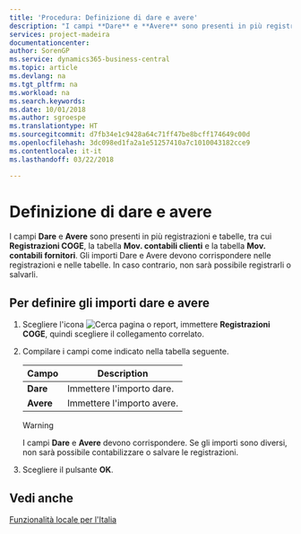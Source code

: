```yaml
---
title: 'Procedura: Definizione di dare e avere'
description: "I campi **Dare** e **Avere** sono presenti in più registrazioni e tabelle, tra cui **Registrazioni COGE**, la tabella **Mov. contabili clienti** e la tabella **Mov. contabili fornitori**."
services: project-madeira
documentationcenter: 
author: SorenGP
ms.service: dynamics365-business-central
ms.topic: article
ms.devlang: na
ms.tgt_pltfrm: na
ms.workload: na
ms.search.keywords: 
ms.date: 10/01/2018
ms.author: sgroespe
ms.translationtype: HT
ms.sourcegitcommit: d7fb34e1c9428a64c71ff47be8bcff174649c00d
ms.openlocfilehash: 3dc098ed1fa2a1e51257410a7c1010043182cce9
ms.contentlocale: it-it
ms.lasthandoff: 03/22/2018

---
```

# <a name="define-debit-and-credit-amounts"></a>Definizione di dare e avere
I campi **Dare** e **Avere** sono presenti in più registrazioni e tabelle, tra cui **Registrazioni COGE**, la tabella **Mov. contabili clienti** e la tabella **Mov. contabili fornitori**. Gli importi Dare e Avere devono corrispondere nelle registrazioni e nelle tabelle. In caso contrario, non sarà possibile registrarli o salvarli.  

## <a name="to-define-debit-and-credit-amounts"></a>Per definire gli importi dare e avere  

1.  Scegliere l'icona ![Cerca pagina o report](../../media/ui-search/search_small.png "Cerca pagina o report"), immettere **Registrazioni COGE**, quindi scegliere il collegamento correlato.  
2.  Compilare i campi come indicato nella tabella seguente.  

    |Campo|Description|  
    |---------------------------------|---------------------------------------|  
    |**Dare**|Immettere l'importo dare.|  
    |**Avere**|Immettere l'importo avere.|  

    > [!WARNING]  
    >  I campi **Dare** e **Avere** devono corrispondere. Se gli importi sono diversi, non sarà possibile contabilizzare o salvare le registrazioni.  

3.  Scegliere il pulsante **OK**.  

## <a name="see-also"></a>Vedi anche  
[Funzionalità locale per l'Italia](italy-local-functionality.md)   

